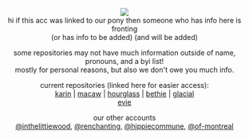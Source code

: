 <p align="center">
<img src="https://64.media.tumblr.com/d1fd09ecc93de41386dc7646473f98b0/1a25703fecc0bf7d-56/s1280x1920/a361a24ba325c45c174cce5c420f2ffd4b3dd138.gif"/> </br> 
hi if this acc was linked to our pony then someone who has info here is fronting </br>
(or has info to be added) (and will be added) </br>
</p>

<p align="center">
some repositories may not have much information outside of name, pronouns, and a byi list! <br>
  mostly for personal reasons, but also we don't owe you much info.
</p>

<p align="center">
current repositories (linked here for easier access): <br>
  <a href="https://github.com/thesunlandictwins/alt.karin">karin</a> | <a href="https://github.com/thesunlandictwins/alt.macaw">macaw</a> | <a href="https://github.com/thesunlandictwins/alt.hourglass">hourglass</a> | <a href="https://github.com/thesunlandictwins/alt.bethie">bethie</a> | <a href="https://github.com/thesunlandictwins/alt.glacial">glacial</a> <br>
  <a href="https://github.com/thesunlandictwins/alt.evie">evie</a>
</p>

<p align="center">
our other accounts <br>
  <a href="https://github.com/inthelittiewood">@inthelittiewood</a>,  <a href="https://github.com/renchanting">@renchanting</a>,  <a href="https://github.com/hippiecommune">@hippiecommune</a>, <a href="https://github.com/of-montreal">@of-montreal</a>
</p>
